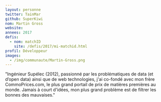 ```yaml
---
layout: personne
twitter: TainMar
github: SuperKiwi
nom: Martin Gross
website:
annees: 2017
defis: 
  - nom: matchID
    site: /defis/2017/mi-matchid.html
profil: Développeur
images:
  - /img/communaute/Martin-Gross.png
---
```


"Ingénieur Supélec (2012), passionné par les problématiques de data (et
d’open data) ainsi que de web technologies, j'ai co-fondé avec mon
frère CommoPrices.com, le plus grand portail de prix de matières
premières au monde. Jamais à court d'idées, mon plus grand problème
est de filtrer les bonnes des mauvaises."
